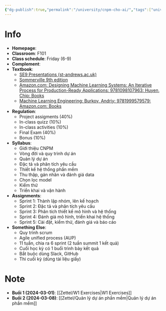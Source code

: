 ```yaml
---
{"dg-publish":true,"permalink":"/university/cnpm-cho-ai/","tags":["university"],"created":"2024-03-01T12:22:22.042+07:00","updated":"2024-03-08T13:09:54.053+07:00"}
---
```


# Info
- **Homepage**: 
- **Classroom**: F101
- **Class schedule**: Friday (6-9)
- **Complement**:
- **Textbook**:
	- [SE9 Presentations (st-andrews.ac.uk)](https://ifs.host.cs.st-andrews.ac.uk/Books/SE9/Presentations/index.html)
	- [Sommerville 9th edition](https://engineering.futureuniversity.com/BOOKS%20FOR%20IT/Software-Engineering-9th-Edition-by-Ian-Sommerville.pdf)
	- [Amazon.com: Designing Machine Learning Systems: An Iterative Process for Production-Ready Applications: 9781098107963: Huyen, Chip: Books](https://www.amazon.com/Designing-Machine-Learning-Systems-Production-Ready/dp/1098107969)
	- [Machine Learning Engineering: Burkov, Andriy: 9781999579579: Amazon.com: Books](https://www.amazon.com/Machine-Learning-Engineering-Andriy-Burkov/dp/1999579577)
- **Regulation**:
	- Project assigments (40%)
	- In-class quizz (10%)
	- In-class activities (10%)
	- Final Exam (40%)
	- Bonus (10%)
- **Syllabus**:
	- Giới thiệu CNPM
	- Vòng đời và quy trình dự án
	- Quản lý dự án
	- Đặc tả và phân tích yêu cầu
	- Thiết kế hệ thống phần mềm
	- Thu thập, gán nhãn và đánh giá data
	- Chọn lọc model
	- Kiểm thử
	- Triển khai và vận hành
- **Assignments**:
	- Sprint 1: Thành lập nhóm, lên kế hoạch
	- Sprint 2: Đặc tả và phân tích yêu cầu
	- Sprint 3: Phân tích thiết kế mô hình và hệ thống 
	- Sprint 4: Đánh giá mô hình, triển khai hệ thống
	- Sprint 5: Cài đặt, kiểm thử, đánh giá và báo cáo
- **Something Else**:
	- Quy trình scrum
	- Agile unified process (AUP)
	- 11 tuần, chia ra 6 sprint (2 tuần summit 1 kết quả)
	- Cuối học kỳ có 1 buổi trình bày kết quả
	- Bắt buộc dùng Slack, GitHub
	- Thi cuối kỳ (dùng tài liệu giấy)
# Note

- **Buổi 1 (2024-03-01)**: [[Zettel/W1 Exercises\|W1 Exercises]]
- **Buổi 2 (2024-03-08)**: [[Zettel/Quản lý dự án phần mềm\|Quản lý dự án phần mềm]]
